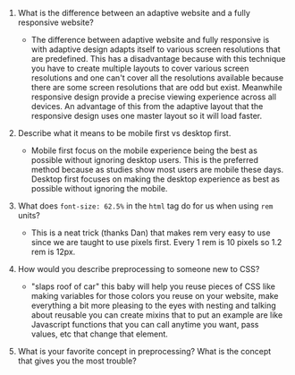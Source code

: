 1. What is the difference between an adaptive website and a fully responsive website?

    * The difference between adaptive website and fully responsive is with adaptive design adapts itself to various screen resolutions that are predefined. This has a disadvantage because with this technique you have to create multiple layouts to cover various screen resolutions and one can't cover all the resolutions available because there are some screen resolutions that are odd but exist. Meanwhile responsive design provide a precise viewing experience across all devices. An advantage of this from the adaptive layout that the responsive design uses one master layout so it will load faster. 

2. Describe what it means to be mobile first vs desktop first.

    * Mobile first focus on the mobile experience being the best as possible without ignoring desktop users. This is the preferred method because as studies show most users are mobile these days. Desktop first focuses on making the desktop experience as best as possible without ignoring the mobile.

3. What does `font-size: 62.5%` in the `html` tag do for us when using `rem` units?

    * This is a neat trick (thanks Dan) that makes rem very easy to use since we are taught to use pixels first. Every 1 rem is 10 pixels so 1.2 rem is 12px. 

4. How would you describe preprocessing to someone new to CSS?

    [logo]: (img/car.jpg) "car meme"

    * "slaps roof of car" this baby will help you reuse pieces of CSS like making variables for those colors you reuse on your website, make everything a bit more pleasing to the eyes with nesting and talking about reusable you can create mixins that to put an example are like Javascript functions that you can call anytime you want, pass values, etc that change that element.

5. What is your favorite concept in preprocessing?  What is the concept that gives you the most trouble? 